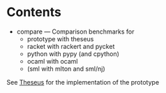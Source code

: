 Contents
========

 * compare — Comparison benchmarks for 
     * prototype with theseus
     * racket with rackert and pycket
     * python with pypy (and cpython)
     * ocaml with ocaml
     * (sml with mlton and sml/nj)

See [Theseus](/shiplift/theseus) for the implementation of the prototype
